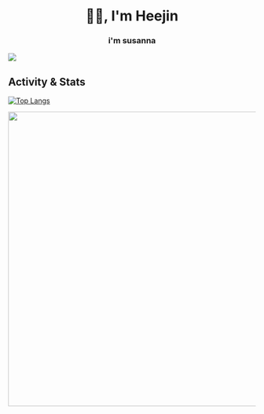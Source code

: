 <h1 align="center">✋🏻, I'm Heejin</h1>
<h3 align="center">i'm susanna</h3>

<img src="https://img.shields.io/badge/CSS-663399?style=for-the-badge&logo=CSS&logoColor=white">

## Activity & Stats
[![Top Langs](https://github-readme-stats.vercel.app/api/top-langs/?username=djinylh&layout=compact&theme=tokyonight)](https://github.com/your-github-username/github-readme-stats)



<a href="https://www.gitanimals.org/en_US?utm_medium=image&utm_source=djinylh&utm_content=farm">
<img
  src="https://render.gitanimals.org/farms/djinylh"
  width="600"
  height="600"
/>
</a>

